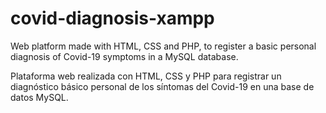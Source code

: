 # covid-diagnosis-xampp

Web platform made with HTML, CSS and PHP, to register a basic personal diagnosis of Covid-19 symptoms in a MySQL database.

Plataforma web realizada con HTML, CSS y PHP para registrar un diagnóstico básico personal de los síntomas del Covid-19 en una base de datos MySQL.


